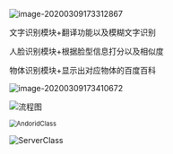 ![image-20200309173312867](C:\Users\陈耀文\AppData\Roaming\Typora\typora-user-images\image-20200309173312867.png)

文字识别模块+翻译功能以及模糊文字识别

人脸识别模块+根据脸型信息打分以及相似度

物体识别模块+显示出对应物体的百度百科

![image-20200309173410672](C:\Users\陈耀文\AppData\Roaming\Typora\typora-user-images\image-20200309173410672.png)



![流程图](D:\college\研一_上\Android\提交内容\文档\文档\流程图.png)





<img src="D:\college\研一_上\Android\提交内容\文档\文档\AndoridClass.png" alt="AndoridClass" style="zoom:80%;" />





![ServerClass](D:\college\研一_上\Android\提交内容\文档\文档\ServerClass.png)